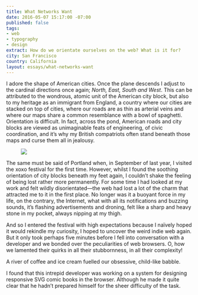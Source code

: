 ```yaml
---
title: What Networks Want
date: 2016-05-07 15:17:00 -07:00
published: false
tags:
- web
- typography
- design
extract: How do we orientate ourselves on the web? What is it for?
city: San Francisco
country: California
layout: essays/what-networks-want
---
```


<span class="caps">I adore the shape of American cities.</span> Once the plane descends I adjust to the cardinal directions once again; *North, East, South and West*. This can be attributed to the wondrous, atomic unit of the American city block, but also to my heritage as an immigrant from England, a country where our cities are stacked on top of cities, where our roads are as thin as arterial veins and where our maps share a common resemblance with a bowl of spaghetti. Orientation is difficult. In fact, across the pond, American roads and city blocks are viewed as unimaginable feats of engineering, of civic coordination, and it’s why my British compatriots often stand beneath those maps and curse them all in jealousy.

<figure class="cell-t20">
    <img class="river__image" src="https://dl.dropboxusercontent.com/u/7963775/portland.jpg">
</figure>

The same must be said of Portland when, in September of last year, I visited the xoxo festival for the first time. However, whilst I found the soothing orientation of city blocks beneath my feet again, I couldn’t shake the feeling of being lost rather more permanently. For some time I had looked at my work and felt wildly disorientated—the web had lost a lot of the charm that attracted me to it in the first place. No longer was it a buoyant force in my life, on the contrary, the Internet, what with all its notifications and buzzing sounds, it’s flashing advertisements and droning, felt like a sharp and heavy stone in my pocket, always nipping at my thigh.

And so I entered the festival with high expectations because I naïvely hoped it would rekindle my curiosity, I hoped to uncover the weird indie web again. But it only took perhaps five minutes before I fell into conversation with a developer and we bonded over the peculiarities of web browsers. O, how we lamented their quirks in all their stubbornness, in all their complexity!

A river of coffee and ice cream fuelled our obsessive, child-like babble.

I found that this intrepid developer was working on a system for designing responsive SVG comic books in the browser. Although he made it quite clear that he hadn’t prepared himself for the sheer difficulty of the task.
